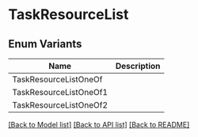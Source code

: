 # TaskResourceList

## Enum Variants

| Name | Description |
|---- | -----|
| TaskResourceListOneOf |  |
| TaskResourceListOneOf1 |  |
| TaskResourceListOneOf2 |  |

[[Back to Model list]](../README.md#documentation-for-models) [[Back to API list]](../README.md#documentation-for-api-endpoints) [[Back to README]](../README.md)


